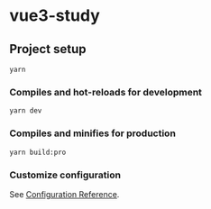 # vue3-study

## Project setup
```
yarn
```

### Compiles and hot-reloads for development
```
yarn dev
```

### Compiles and minifies for production
```
yarn build:pro
```

### Customize configuration
See [Configuration Reference](https://cli.vuejs.org/config/).
